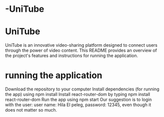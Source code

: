 # -UniTube

# UniTube
UniTube is an innovative video-sharing platform designed to connect users through the power of video content. This README provides an overview of the project's features and instructions for running the application.


# running the application
Download the repository to your computer
Install dependencies (for running the app) using npm install
Install react-router-dom by typing npm install react-router-dom
Run the app using npm start
Our suggestion is to login with the user: user name: Hila El peleg, password: 12345, even though it does not matter so much.